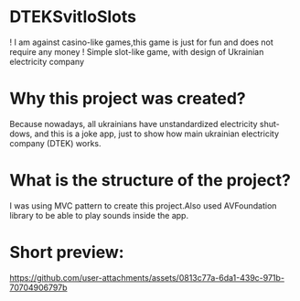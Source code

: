 # DTEKSvitloSlots
! I am against casino-like games,this game is just for fun and does not require any money !
Simple slot-like game, with design of Ukrainian electricity company



# Why this project was created?
Because nowadays, all ukrainians have unstandardized electricity shut-dows, and this is a joke app, just to show how main ukrainian electricity company (DTEK) works.

# What is the structure of the project?
I was using MVC pattern to create this project.Also used AVFoundation library to be able to play sounds inside the app.

# Short preview:
https://github.com/user-attachments/assets/0813c77a-6da1-439c-971b-70704906797b

